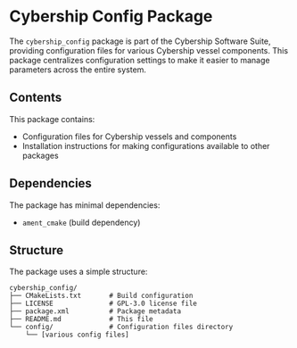 # Cybership Config Package

The `cybership_config` package is part of the Cybership Software Suite, providing configuration files for various Cybership vessel components. This package centralizes configuration settings to make it easier to manage parameters across the entire system.

## Contents

This package contains:

- Configuration files for Cybership vessels and components
- Installation instructions for making configurations available to other packages

## Dependencies

The package has minimal dependencies:
- `ament_cmake` (build dependency)

## Structure

The package uses a simple structure:
```
cybership_config/
├── CMakeLists.txt       # Build configuration
├── LICENSE              # GPL-3.0 license file
├── package.xml          # Package metadata
├── README.md            # This file
└── config/              # Configuration files directory
    └── [various config files]
```